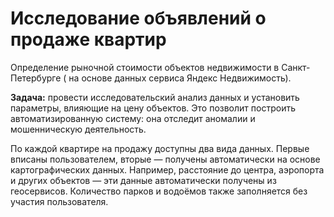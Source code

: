 # **Исследование объявлений о продаже квартир**

Определение рыночной стоимости объектов недвижимости в Санкт-Петербурге ( на основе данных сервиса Яндекс Недвижимость).

 
**Задача:** провести исследовательский анализ данных и установить параметры, влияющие на цену объектов. Это позволит построить автоматизированную систему: она отследит аномалии и мошенническую деятельность. 

По каждой квартире на продажу доступны два вида данных. Первые вписаны пользователем, вторые — получены автоматически на основе картографических данных. Например, расстояние до центра, аэропорта и других объектов — эти данные автоматически получены из геосервисов. Количество парков и водоёмов также заполняется без участия пользователя.
